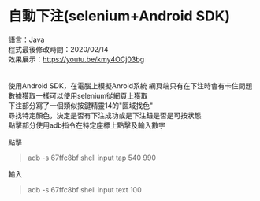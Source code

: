 # 自動下注(selenium+Android SDK)
語言：Java  
程式最後修改時間：2020/02/14  
效果展示：https://youtu.be/kmy4OCj03bg  
<br />  
使用Android SDK，在電腦上模擬Anroid系統
網頁端只有在下注時會有卡住問題  
數據獲取一樣可以使用selenium從網頁上獲取  
下注部分寫了一個類似按鍵精靈14的"區域找色"  
尋找特定顏色，決定是否有下注成功或是下注鈕是否是可按狀態  
點擊部分使用adb指令在特定座標上點擊及輸入數字  
  
點擊  
> adb -s 67ffc8bf shell input tap 540 990  

輸入  
> adb -s 67ffc8bf shell input text 100  
